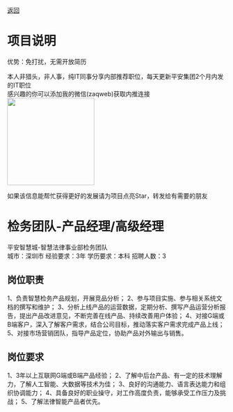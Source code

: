 [返回](../)

# 项目说明

优势：免打扰，无需开放简历

本人非猎头，非人事，纯IT同事分享内部推荐职位，每天更新平安集团2个月内发的IT职位  
感兴趣的你可以添加我的微信(zaqweb)获取内推连接  
<img src="https://github.com/zaqweb/PA-IT-JOBS/blob/master/WechatICode.jpeg"  height="200" width="200">

如果该信息能帮忙获得更好的发展请为项目点亮Star，转发给有需要的朋友

# 检务团队-产品经理/高级经理
平安智慧城-智慧法律事业部检务团队  
城市：深圳市 经验要求：3年 学历要求：本科  招聘人数：3

## 岗位职责
1、负责智慧检务产品规划，开展竞品分析；
2、参与项目实施、参与相关系统文档的撰写和维护；
3、分析上线产品的运营数据，定期分析、撰写产品运营分析报告，提出产品改进意见，不断完善在线产品、持续改善用户体验；
4、对接G端或B端客户，深入了解客户需求，结合公司目标，推动落实客户需求完成产品上线；
5、对接市场营销团队，指导产品定位，协助产品对外输出与销售。

## 岗位要求
1、3年以上互联网G端或B端产品经验；
2、了解中后台产品、有一定的技术理解力，了解人工智能、大数据等技术为佳；
3、良好的沟通能力、语言表达能力和组织协调能力；
4、具备良好的职业操守，对工作高度负责，能够承受工作压力及挑战；
5、了解法律智能产品者优先。




